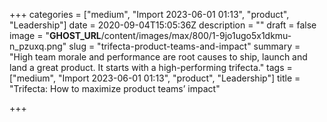 +++
categories = ["medium", "Import 2023-06-01 01:13", "product", "Leadership"]
date = 2020-09-04T15:05:36Z
description = ""
draft = false
image = "__GHOST_URL__/content/images/max/800/1-9jo1ugo5x1dkmu-n_pzuxq.png"
slug = "trifecta-product-teams-and-impact"
summary = "High team morale and performance are root causes to ship, launch and land a great product. It starts with a high-performing trifecta."
tags = ["medium", "Import 2023-06-01 01:13", "product", "Leadership"]
title = "Trifecta: How to maximize product teams’ impact"

+++


